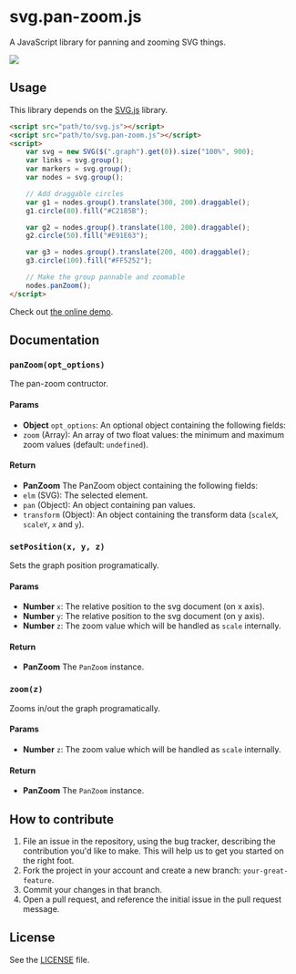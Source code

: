 svg.pan-zoom.js
===============
A JavaScript library for panning and zooming SVG things.

[![](http://i.imgur.com/R5TRDGU.png)](http://jillix.github.io/svg.pan-zoom.js/)

## Usage
This library depends on the [SVG.js](https://github.com/wout/svg.js) library.

```html
<script src="path/to/svg.js"></script>
<script src="path/to/svg.pan-zoom.js"></script>
<script>
    var svg = new SVG($(".graph").get(0)).size("100%", 900);
    var links = svg.group();
    var markers = svg.group();
    var nodes = svg.group();

    // Add draggable circles
    var g1 = nodes.group().translate(300, 200).draggable();
    g1.circle(80).fill("#C2185B");

    var g2 = nodes.group().translate(100, 200).draggable();
    g2.circle(50).fill("#E91E63");

    var g3 = nodes.group().translate(200, 400).draggable();
    g3.circle(100).fill("#FF5252");

    // Make the group pannable and zoomable
    nodes.panZoom();
</script>
```

Check out [the online demo](http://jillix.github.io/svg.pan-zoom.js/).

## Documentation
### `panZoom(opt_options)`
The pan-zoom contructor.

#### Params
- **Object** `opt_options`: An optional object containing the following fields:
 - `zoom` (Array): An array of two float values: the minimum and maximum zoom values (default: `undefined`).

#### Return
- **PanZoom** The PanZoom object containing the following fields:
 - `elm` (SVG): The selected element.
 - `pan` (Object): An object containing pan values.
 - `transform` (Object): An object containing the transform data (`scaleX`, `scaleY`, `x` and `y`).

### `setPosition(x, y, z)`
Sets the graph position programatically.

#### Params
- **Number** `x`: The relative position to the svg document (on x axis).
- **Number** `y`: The relative position to the svg document (on y axis).
- **Number** `z`: The zoom value which will be handled as `scale` internally.

#### Return
- **PanZoom** The `PanZoom` instance.

### `zoom(z)`
Zooms in/out the graph programatically.

#### Params
- **Number** `z`: The zoom value which will be handled as `scale` internally.

#### Return
- **PanZoom** The `PanZoom` instance.

## How to contribute
1. File an issue in the repository, using the bug tracker, describing the
   contribution you'd like to make. This will help us to get you started on the
   right foot.
2. Fork the project in your account and create a new branch:
   `your-great-feature`.
3. Commit your changes in that branch.
4. Open a pull request, and reference the initial issue in the pull request
   message.

## License
See the [LICENSE](./LICENSE) file.
